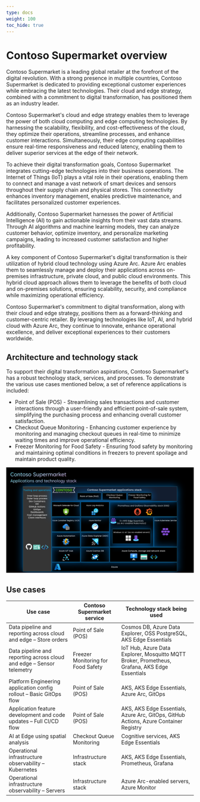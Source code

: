 ```yaml
---
type: docs
weight: 100
toc_hide: true
---
```


# Contoso Supermarket overview

Contoso Supermarket is a leading global retailer at the forefront of the digital revolution. With a strong presence in multiple countries, Contoso Supermarket is dedicated to providing exceptional customer experiences while embracing the latest technologies. Their cloud and edge strategy, combined with a commitment to digital transformation, has positioned them as an industry leader.

Contoso Supermarket's cloud and edge strategy enables them to leverage the power of both cloud computing and edge computing technologies. By harnessing the scalability, flexibility, and cost-effectiveness of the cloud, they optimize their operations, streamline processes, and enhance customer interactions. Simultaneously, their edge computing capabilities ensure real-time responsiveness and reduced latency, enabling them to deliver superior services at the edge of their network.

To achieve their digital transformation goals, Contoso Supermarket integrates cutting-edge technologies into their business operations. The Internet of Things (IoT) plays a vital role in their operations, enabling them to connect and manage a vast network of smart devices and sensors throughout their supply chain and physical stores. This connectivity enhances inventory management, enables predictive maintenance, and facilitates personalized customer experiences.

Additionally, Contoso Supermarket harnesses the power of Artificial Intelligence (AI) to gain actionable insights from their vast data streams. Through AI algorithms and machine learning models, they can analyze customer behavior, optimize inventory, and personalize marketing campaigns, leading to increased customer satisfaction and higher profitability.

A key component of Contoso Supermarket's digital transformation is their utilization of hybrid cloud technology using Azure Arc. Azure Arc enables them to seamlessly manage and deploy their applications across on-premises infrastructure, private cloud, and public cloud environments. This hybrid cloud approach allows them to leverage the benefits of both cloud and on-premises solutions, ensuring scalability, security, and compliance while maximizing operational efficiency.

Contoso Supermarket's commitment to digital transformation, along with their cloud and edge strategy, positions them as a forward-thinking and customer-centric retailer. By leveraging technologies like IoT, AI, and hybrid cloud with Azure Arc, they continue to innovate, enhance operational excellence, and deliver exceptional experiences to their customers worldwide.

## Architecture and technology stack

To support their digital transformation aspirations, Contoso Supermarket's has a robust technology stack, services, and processes. To demonstrate the various use cases mentioned below, a set of reference applications is included:

- Point of Sale (POS) - Streamlining sales transactions and customer interactions through a user-friendly and efficient point-of-sale system, simplifying the purchasing process and enhancing overall customer satisfaction.
- Checkout Queue Monitoring - Enhancing customer experience by monitoring and managing checkout queues in real-time to minimize waiting times and improve operational efficiency.
- Freezer Monitoring for Food Safety - Ensuring food safety by monitoring and maintaining optimal conditions in freezers to prevent spoilage and maintain product quality.

![Applications and technology stack architecture diagram](./img/technology_stack.png)

## Use cases

| Use case                                                             | Contoso Supermarket service        | Technology stack being used                                                                   |
|----------------------------------------------------------------------|------------------------------------|-----------------------------------------------------------------------------------------------|
| Data pipeline and reporting across cloud and edge – Store orders     | Point of Sale (POS)                | Cosmos DB, Azure Data Explorer, OSS PostgreSQL, AKS Edge Essentials                           |
| Data pipeline and reporting across cloud and edge – Sensor telemetry | Freezer Monitoring for Food Safety | IoT Hub, Azure Data Explorer, Mosquitto MQTT Broker, Prometheus, Grafana, AKS Edge Essentials |
| Platform Engineering application config rollout – Basic GitOps flow  | Point of Sale (POS)                | AKS, AKS Edge Essentials, Azure Arc, GitOps                                                   |
| Application feature development and code updates – Full CI/CD flow   | Point of Sale (POS)                | AKS, AKS Edge Essentials, Azure Arc, GitOps, GitHub Actions, Azure Container Registry         |
| AI at Edge using spatial analysis                                    | Checkout Queue Monitoring          | Cognitive services, AKS Edge Essentials                                                       |
| Operational infrastructure observability – Kubernetes                | Infrastructure stack               | AKS, AKS Edge Essentials, Prometheus, Grafana                                                 |
| Operational infrastructure observability – Servers                   | Infrastructure stack               | Azure Arc-enabled servers, Azure Monitor                                                      |